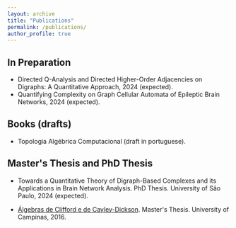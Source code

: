 ```yaml
---
layout: archive
title: "Publications"
permalink: /publications/
author_profile: true
---
```


## In Preparation

* Directed Q-Analysis and Directed Higher-Order Adjacencies on Digraphs: A Quantitative Approach, 2024 (expected).
* Quantifying Complexity on Graph Cellular Automata of Epileptic Brain Networks, 2024 (expected).


## Books (drafts)

* Topologia Algébrica Computacional (draft in portuguese).


## Master's Thesis and PhD Thesis

* Towards a Quantitative Theory of Digraph-Based Complexes and its Applications in Brain Network Analysis. PhD Thesis. University of São Paulo, 2024 (expected).

* [Álgebras de Clifford e de Cayley-Dickson](/files/BaldoHeitor_MP.pdf). Master's Thesis. University of Campinas, 2016.